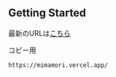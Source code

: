## Getting Started

最新のURLは[こちら](https://mimamori.vercel.app/)

コピー用
```
https://mimamori.vercel.app/
```
